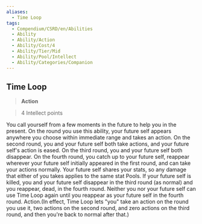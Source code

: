 ```yaml
---
aliases:
  - Time Loop
tags:
  - Compendium/CSRD/en/Abilities
  - Ability
  - Ability/Action
  - Ability/Cost/4
  - Ability/Tier/Mid
  - Ability/Pool/Intellect
  - Ability/Categories/Companion
---
```

  
    
## Time Loop    
>**Action**    
>4 Intellect points  
    
You call yourself from a few moments in the future to help you in the present. On the round you use this ability, your future self appears anywhere you choose within immediate range and takes an action. On the second round, you and your future self both take actions, and your future self's action is eased. On the third round, you and your future self both disappear. On the fourth round, you catch up to your future self, reappear wherever your future self initially appeared in the first round, and can take your actions normally. Your future self shares your stats, so any damage that either of you takes applies to the same stat Pools. If your future self is killed, you and your future self disappear in the third round (as normal) and you reappear, dead, in the fourth round. Neither you nor your future self can use Time Loop again until you reappear as your future self in the fourth round. Action.(In effect, Time Loop lets "you" take an action on the round you use it, two actions on the second round, and zero actions on the third round, and then you're back to normal after that.)